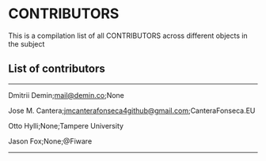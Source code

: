 # CONTRIBUTORS
This is a compilation list of all CONTRIBUTORS across different objects in the subject

## List of contributors
___
Dmitrii Demin;mail@demin.co;None

Jose M. Cantera;jmcanterafonseca4github@gmail.com;CanteraFonseca.EU

Otto Hylli;None;Tampere University

Jason Fox;None;@Fiware 
____
